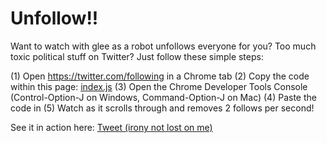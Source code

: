 
# Unfollow!!

Want to watch with glee as a robot unfollows everyone for you? Too much toxic political stuff on Twitter? Just follow these simple steps:

(1) Open https://twitter.com/following in a Chrome tab
(2) Copy the code within this page: [index.js]('./index.js')
(3) Open the Chrome Developer Tools Console (Control-Option-J on Windows, Command-Option-J on Mac)
(4) Paste the code in
(5) Watch as it scrolls through and removes 2 follows per second!

See it in action here: [Tweet (irony not lost on me)](https://twitter.com/ayetempleton/status/1137425219717648389)
